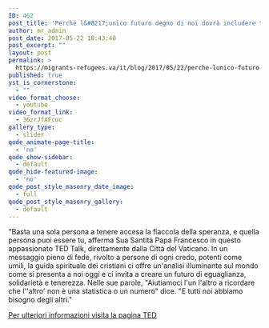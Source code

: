 ```yaml
---
ID: 462
post_title: 'Perché l&#8217;unico futuro degno di noi dovrà includere tutti'
author: mr_admin
post_date: 2017-05-22 18:43:40
post_excerpt: ""
layout: post
permalink: >
  https://migrants-refugees.va/it/blog/2017/05/22/perche-lunico-futuro-degno-di-noi-dovra-includere-tutti/
published: true
yst_is_cornerstone:
  - ""
video_format_choose:
  - youtube
video_format_link:
  - 36zrJfAFcuc
gallery_type:
  - slider
qode_animate-page-title:
  - 'no'
qode_show-sidebar:
  - default
qode_hide-featured-image:
  - 'no'
qode_post_style_masonry_date_image:
  - full
qode_post_style_masonry_gallery:
  - default
---
```

"Basta una sola persona a tenere accesa la fiaccola della speranza, e quella persona puoi essere tu, afferma Sua Santità Papa Francesco in questo appassionato TED Talk, direttamente dalla Città del Vaticano. In un messaggio pieno di fede, rivolto a persone di ogni credo, potenti come umili, la guida spirituale dei cristiani ci offre un'analisi illuminante sul mondo come si presenta a noi oggi e ci invita a creare un futuro di eguaglianza, solidarietà e tenerezza. Nelle sue parole, "Aiutiamoci l'un l'altro a ricordare che l''altro' non è una statistica o un numero" dice. "E tutti noi abbiamo bisogno degli altri."

<a href="https://www.ted.com/talks/pope_francis_why_the_only_future_worth_building_includes_everyone?language=en" target="_blank" rel="noopener noreferrer">Per ulteriori informazioni visita la pagina TED</a>